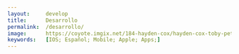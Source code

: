 ```yaml
---
layout:     develop
title:      Desarrollo
permalink:  /desarrollo/
image:      https://coyote.imgix.net/184-hayden-cox/hayden-cox-toby-pete-hero.jpg?w=1200
keywords:   [IOS; Español; Mobile; Apple; Apps;]
---
```

